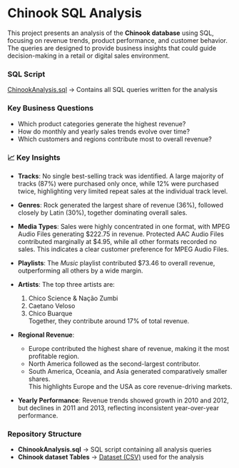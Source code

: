 # Chinook SQL Analysis  

This project presents an analysis of the **Chinook database** using SQL, focusing on revenue trends, product performance, and customer behavior. The queries are designed to provide business insights that could guide decision-making in a retail or digital sales environment.  

### SQL Script  
[ChinookAnalysis.sql](./ChinookAnalysis.sql) → Contains all SQL queries written for the analysis  

### Key Business Questions  
- Which product categories generate the highest revenue?  
- How do monthly and yearly sales trends evolve over time?  
- Which customers and regions contribute most to overall revenue?  

### 📈 Key Insights

- **Tracks**: No single best-selling track was identified. A large majority of tracks (87%) were purchased only once, while 12% were purchased twice, highlighting very limited repeat sales at the individual track level.  

- **Genres**: Rock generated the largest share of revenue (36%), followed closely by Latin (30%), together dominating overall sales.  

- **Media Types**: Sales were highly concentrated in one format, with MPEG Audio Files generating $222.75 in revenue. Protected AAC Audio Files contributed marginally at $4.95, while all other formats recorded no sales. This indicates a clear customer preference for MPEG Audio Files.  

- **Playlists**: The *Music* playlist contributed $73.46 to overall revenue, outperforming all others by a wide margin.  

- **Artists**: The top three artists are:  
  1. Chico Science & Nação Zumbi  
  2. Caetano Veloso  
  3. Chico Buarque  
  Together, they contribute around 17% of total revenue.  

- **Regional Revenue**:  
  - Europe contributed the highest share of revenue, making it the most profitable region.  
  - North America followed as the second-largest contributor.  
  - South America, Oceania, and Asia generated comparatively smaller shares.  
  This highlights Europe and the USA as core revenue-driving markets.  

- **Yearly Performance**: Revenue trends showed growth in 2010 and 2012, but declines in 2011 and 2013, reflecting inconsistent year-over-year performance.  

 

### Repository Structure  
- **ChinookAnalysis.sql** → SQL script containing all analysis queries  
- **Chinook dataset Tables** → [Dataset (CSV)](https://www.kaggle.com/datasets/anurag629/chinook-csv-dataset/data) used for the analysis  
